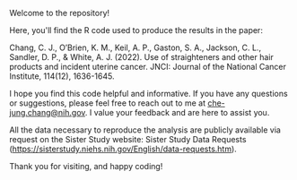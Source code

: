 Welcome to the repository!

Here, you'll find the R code used to produce the results in the paper:

Chang, C. J., O’Brien, K. M., Keil, A. P., Gaston, S. A., Jackson, C. L., Sandler, D. P., & White, A. J. (2022). Use of straighteners and other hair products and incident uterine cancer. JNCI: Journal of the National Cancer Institute, 114(12), 1636-1645.

I hope you find this code helpful and informative. If you have any questions or suggestions, please feel free to reach out to me at che-jung.chang@nih.gov. I value your feedback and are here to assist you.

All the data necessary to reproduce the analysis are publicly available via request on the Sister Study website: Sister Study Data Requests (https://sisterstudy.niehs.nih.gov/English/data-requests.htm).

Thank you for visiting, and happy coding!
